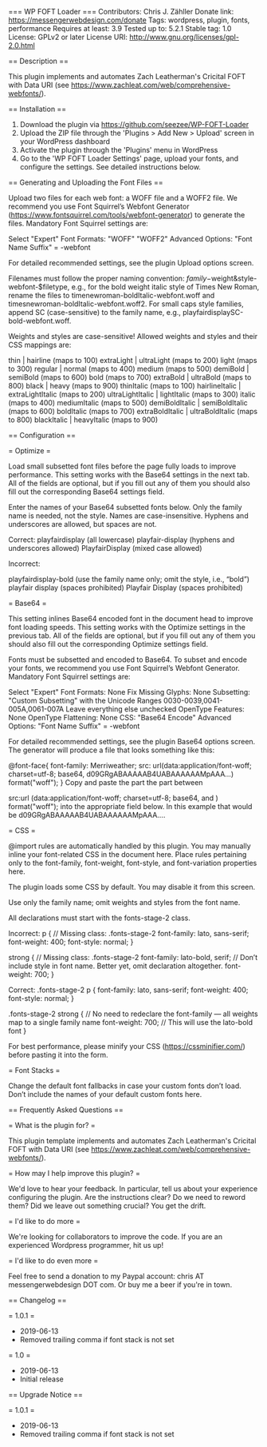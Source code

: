=== WP FOFT Loader ===
Contributors: Chris J. Zähller
Donate link: https://messengerwebdesign.com/donate
Tags: wordpress, plugin, fonts, performance
Requires at least: 3.9
Tested up to: 5.2.1
Stable tag: 1.0
License: GPLv2 or later
License URI: http://www.gnu.org/licenses/gpl-2.0.html

== Description ==

This plugin implements and automates Zach Leatherman's Cricital FOFT with Data URI (see https://www.zachleat.com/web/comprehensive-webfonts/).

== Installation ==

1. Download the plugin via https://github.com/seezee/WP-FOFT-Loader
2. Upload the ZIP file through the 'Plugins > Add New > Upload' screen in your WordPress dashboard
3. Activate the plugin through the 'Plugins' menu in WordPress
4. Go to the 'WP FOFT Loader Settings' page, upload your fonts, and configure the settings. See detailed instructions below.

== Generating and Uploading the Font Files ==

Upload two files for each web font: a WOFF file and a WOFF2 file. We recommend you use Font Squirrel’s Webfont Generator (https://www.fontsquirrel.com/tools/webfont-generator) to generate the files. Mandatory Font Squirrel settings are:

Select "Expert"
Font Formats:			"WOFF"
						"WOFF2"
Advanced Options:		"Font Name Suffix" = -webfont

For detailed recommended settings, see the plugin Upload options screen.

Filenames must follow the proper naming convention: $family-$weight&style-webfont-$filetype, e.g., for the bold weight italic style of Times New Roman, rename the files to timenewroman-boldItalic-webfont.woff and timesnewroman-boldItalic-webfont.woff2. For small caps style families, append SC (case-sensitive) to the family name, e.g., playfairdisplaySC-bold-webfont.woff.

Weights and styles are case-sensitive! Allowed weights and styles and their CSS mappings are:

thin | hairline (maps to 100)
extraLight | ultraLight (maps to 200)
light (maps to 300)
regular | normal (maps to 400)
medium (maps to 500)
demiBold | semiBold (maps to 600)
bold (maps to 700)
extraBold | ultraBold (maps to 800)
black | heavy (maps to 900)
thinItalic (maps to 100)
hairlineItalic | extraLightItalic (maps to 200)
ultraLightItalic | lightItalic (maps to 300)
italic (maps to 400)
mediumItalic (maps to 500)
demiBoldItalic | semiBoldItalic (maps to 600)
boldItalic (maps to 700)
extraBoldItalic | ultraBoldItalic (maps to 800)
blackItalic | heavyItalic (maps to 900)

== Configuration ==

= Optimize =

Load small subsetted font files before the page fully loads to improve performance. This setting works with the Base64 settings in the next tab. All of the fields are optional, but if you fill out any of them you should also fill out the corresponding Base64 settings field.

Enter the names of your Base64 subsetted fonts below. Only the family name is needed, not the style. Names are case-insensitive. Hyphens and underscores are allowed, but spaces are not.

Correct:
playfairdisplay (all lowercase)
playfair-display (hyphens and underscores allowed)
PlayfairDisplay (mixed case allowed)

Incorrect:

playfairdisplay-bold (use the family name only; omit the style, i.e., “bold”)
playfair display (spaces prohibited)
Playfair Display (spaces prohibited)

= Base64 =

This setting inlines Base64 encoded font in the document head to improve font loading speeds. This setting works with the Optimize settings in the previous tab. All of the fields are optional, but if you fill out any of them you should also fill out the corresponding Optimize settings field.

Fonts must be subsetted and encoded to Base64. To subset and encode your fonts, we recommend you use Font Squirrel’s Webfont Generator. Mandatory Font Squirrel settings are:

Select "Expert"
Font Formats:			None
Fix Missing Glyphs:		None
Subsetting:				"Custom Subsetting" with the Unicode Ranges 0030-0039,0041-005A,0061-007A
						Leave everything else unchecked
OpenType Features:		None
OpenType Flattening:	None
CSS:					"Base64 Encode"
Advanced Options:		"Font Name Suffix" = -webfont

For detailed recommended settings, see the plugin Base64 options screen. The generator will produce a file that looks something like this:

@font-face{
  font-family: Merriweather;
  src: url(data:application/font-woff; charset=utf-8; base64, d09GRgABAAAAAB4UABAAAAAAMpAAA…) format("woff");
 }
Copy and paste the part the part between

src:url (data:application/font-woff; charset=utf-8; base64, 
and
) format("woff");
into the appropriate field below. In this example that would be d09GRgABAAAAAB4UABAAAAAAMpAAA….

= CSS =

@import rules are automatically handled by this plugin. You may manually inline your font-related CSS in the document <head> here. Place rules pertaining only to the font-family, font-weight, font-style, and font-variation properties here.

The plugin loads some CSS by default. You may disable it from this screen.

Use only the family name; omit weights and styles from the font name.

All declarations must start with the fonts-stage-2 class.

Incorrect:
p { // Missing class: .fonts-stage-2
  font-family: lato, sans-serif;
  font-weight: 400;
  font-style: normal;
}

strong { // Missing class: .fonts-stage-2
  font-family: lato-bold, serif; // Don’t include style in font name. Better yet, omit declaration altogether.
  font-weight: 700;
}

Correct:
.fonts-stage-2 p {
  font-family: lato, sans-serif;
  font-weight: 400;
  font-style: normal;
}

.fonts-stage-2 strong {
  // No need to redeclare the font-family — all weights map to a single family name
  font-weight: 700; // This will use the lato-bold font
}

For best performance, please minify your CSS (https://cssminifier.com/) before pasting it into the form.

= Font Stacks =

Change the default font fallbacks in case your custom fonts don’t load. Don’t include the names of your default custom fonts here.

== Frequently Asked Questions ==

= What is the plugin for? =

This plugin template implements and automates Zach Leatherman's Cricital FOFT with Data URI (see https://www.zachleat.com/web/comprehensive-webfonts/).

= How may I help improve this plugin? =

We'd love to hear your feedback. In particular, tell us about your experience configuring the plugin. Are the instructions clear? Do we need to reword them? Did we leave out something crucial? You get the drift.

= I'd like to do more =

We're looking for collaborators to improve the code. If you are an experienced Wordpress programmer, hit us up!

= I'd like to do even more =

Feel free to send a donation to my Paypal account: chris AT messengerwebdesign DOT com. Or buy me a beer if you're in town.

== Changelog ==

= 1.0.1 =
* 2019-06-13
* Removed trailing comma if font stack is not set

= 1.0 =
* 2019-06-13
* Initial release

== Upgrade Notice ==

= 1.0.1 =
* 2019-06-13
* Removed trailing comma if font stack is not set
